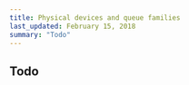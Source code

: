 ```yaml
---
title: Physical devices and queue families
last_updated: February 15, 2018
summary: "Todo"
---
```


## Todo